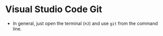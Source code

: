 # Visual Studio Code Git

- In general, just open the terminal (`⌘J`) and use `git` from the command line.